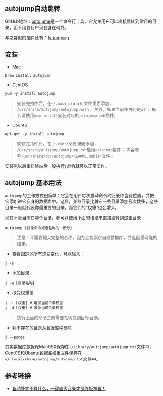 ## autojump自动跳转

GitHub地址：[autojump](https://github.com/wting/autojump)是一个命令行工具，它允许用户可以直接跳转到常用的目录，而不用管用户现在身在何处。

与之类似的插件还有：[fs-jumping](https://github.com/robbyrussell/oh-my-zsh/wiki/Plugins-Overview#fs-jumping)

## 安装

- Mac
```
brew install autojump
```

- CentOS
```
yum -y install autojump
```
> 安装完插件后，在`~/.bash_profile`文件里面添加`. /usr/share/autojump/autojump.bash`；
> 另外，如果当前使用的是`zsh`，那么请使用`yum install`安装对应的`autojump-zsh`插件。


- Ubuntu
```
apt-get -y install autojump
```
> 安装完插件后，在`~/.zshrc`文件里面添加`. /usr/share/autojump/autojump.zsh`启用`autojump`插件；
> 内容参考`/usr/share/doc/autojump/README.Debian`文件 。


安装完以后重启终端后一般执行`j`命令就可以正常工作。


## autojump 基本用法

`autojump`的工作方式很简单：它会在用户每次启动命令时记录你当前位置，并把它添加进它自身的数据库中。这样，某些目录比其它一些目录添加的次数多，这些目录一般就代表你最重要的目录，而它们的“权重”也会增大。

现在不管当前在哪个目录，都可以使用下面的语法来直接跳转到这些目录

```
autojump [目录命令或者名称的一部分]
```
> 注意：不需要输入完整的名称，因为会检索它自建数据库，并返回最可能的结果。

- 查看跟踪的所有这些变化，可以输入：
```
j -s
```

- 添加目录
```
j -a [目录名称]
```

- 改变权重值
```
j -i [权重] # 增加当前目录权重
j -d [权重] # 减低当前目录权重
```
> 执行上面的命令之前需要先切换到目标目录。

- 将不存在的目录从数据库中删除
```
j --purge
```

其实数据库数据保MacOSX保存在`~/Library/autojump/autojump.txt`文件中，CentOS和Ubuntu数据库权重文件保存在`~/.local/share/autojump/autojump.txt`文件中。

## 参考链接

- [自动补完不算什么，一键直达目录才是终极神器！](https://linux.cn/article-3401-1.html)
